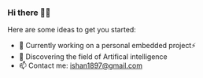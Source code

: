 ### Hi there 👋🏻

Here are some ideas to get you started:

- 🔭 Currently working on a personal embedded project⚡️
- 🌱 Discovering the field of Artifical intelligence
- 📫 Contact me: ishan1897@gmail.com
